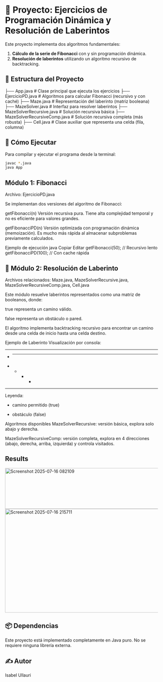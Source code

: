 # 🧩 Proyecto: Ejercicios de Programación Dinámica y Resolución de Laberintos

Este proyecto implementa dos algoritmos fundamentales:
1. **Cálculo de la serie de Fibonacci** con y sin programación dinámica.
2. **Resolución de laberintos** utilizando un algoritmo recursivo de backtracking.

## 📁 Estructura del Proyecto

├── App.java # Clase principal que ejecuta los ejercicios
├── EjercicioPD.java # Algoritmos para calcular Fibonacci (recursivo y con caché)
├── Maze.java # Representación del laberinto (matriz booleana)
├── MazeSolver.java # Interfaz para resolver laberintos
├── MazeSolverRecursive.java # Solución recursiva básica
├── MazeSolverRecursiveComp.java # Solución recursiva completa (más robusta)
├── Cell.java # Clase auxiliar que representa una celda (fila, columna)


## 🚀 Cómo Ejecutar

Para compilar y ejecutar el programa desde la terminal:

```bash
javac *.java
java App
 ```
## Módulo 1: Fibonacci
Archivo: EjercicioPD.java

Se implementan dos versiones del algoritmo de Fibonacci:

getFibonacci(n)
Versión recursiva pura. Tiene alta complejidad temporal y no es eficiente para valores grandes.

getFibonacciPD(n)
Versión optimizada con programación dinámica (memoización). Es mucho más rápida al almacenar subproblemas previamente calculados.

Ejemplo de ejecución
java
Copiar
Editar
getFibonacci(50);       // Recursivo lento
getFibonacciPD(100);    // Con cache rápida

## 🧭 Módulo 2: Resolución de Laberinto
Archivos relacionados:
Maze.java, MazeSolverRecursive.java, MazeSolverRecursiveComp.java, Cell.java

Este módulo resuelve laberintos representados como una matriz de booleanos, donde:

true representa un camino válido.

false representa un obstáculo o pared.

El algoritmo implementa backtracking recursivo para encontrar un camino desde una celda de inicio hasta una celda destino.

Ejemplo de Laberinto
Visualización por consola:

 -  -  -  -
 *  -  -  -
 -  -  *  *
 -  -  -  -
Leyenda:

- camino permitido (true)

* obstáculo (false)

Algoritmos disponibles
MazeSolverRecursive: versión básica, explora solo abajo y derecha.

MazeSolverRecursiveComp: versión completa, explora en 4 direcciones (abajo, derecha, arriba, izquierda) y controla visitados.

## Results
<img width="1193" height="134" alt="Screenshot 2025-07-16 082109" src="https://github.com/user-attachments/assets/e3716bc0-e1d3-40ab-b295-eba73d153764" />

<img width="962" height="341" alt="Screenshot 2025-07-16 215711" src="https://github.com/user-attachments/assets/f3f6caec-b317-4d1c-9266-4df3257e21d2" />


## 📦 Dependencias
Este proyecto está implementado completamente en Java puro.
No se requiere ninguna librería externa.

## ✍️ Autor
Isabel Ullauri

